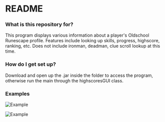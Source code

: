 # README #

### What is this repository for? ###

This program displays various information about a player's Oldschool Runescape profile.
Features include looking up skills, progress, highscore, ranking, etc.
Does not include ironman, deadman, clue scroll lookup at this time.

### How do I get set up? ###

Download and open up the .jar inside the folder to access the program, otherwise run the main through the highscoresGUI class.

### Examples ###

![Example](https://i.imgur.com/e4tkiMw.png)

![Example](https://i.imgur.com/8gaSRBi.png)

